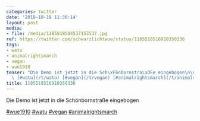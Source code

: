 ```yaml
---
categories: twitter
date: '2019-10-19 11:30:14'
layout: post
media:
- file: /media/1185518504537153537.jpg
ref: https://twitter.com/schwarzlichtwue/status/1185518516910350336
tags:
- watu
- animalrightsmarch
- vegan
- wue1910
teaser: "Die Demo ist jetzt in die Sch\xF6nbornstra\xDFe eingebogen\n\n[#wue1910](/t/wue1910)\
  \ [#watu](/t/watu) [#vegan](/t/vegan) [#animalrightsmarch](/t/animalrightsmarch) "
title: 1185518516910350336
---
```

Die Demo ist jetzt in die Schönbornstraße eingebogen

[#wue1910](/t/wue1910) [#watu](/t/watu) [#vegan](/t/vegan) [#animalrightsmarch](/t/animalrightsmarch) 